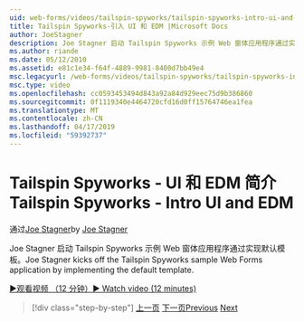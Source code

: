 ```yaml
---
uid: web-forms/videos/tailspin-spyworks/tailspin-spyworks-intro-ui-and-edm
title: Tailspin Spyworks-引入 UI 和 EDM |Microsoft Docs
author: JoeStagner
description: Joe Stagner 启动 Tailspin Spyworks 示例 Web 窗体应用程序通过实现默认模板。
ms.author: riande
ms.date: 05/12/2010
ms.assetid: e81c1e34-f64f-4889-9981-8400d7bb49e4
msc.legacyurl: /web-forms/videos/tailspin-spyworks/tailspin-spyworks-intro-ui-and-edm
msc.type: video
ms.openlocfilehash: cc0593453494d843a92a84d929eec75d9b386860
ms.sourcegitcommit: 0f1119340e4464720cfd16d0ff15764746ea1fea
ms.translationtype: MT
ms.contentlocale: zh-CN
ms.lasthandoff: 04/17/2019
ms.locfileid: "59392737"
---
```

# <a name="tailspin-spyworks---intro-ui-and-edm"></a><span data-ttu-id="c907b-103">Tailspin Spyworks - UI 和 EDM 简介</span><span class="sxs-lookup"><span data-stu-id="c907b-103">Tailspin Spyworks - Intro UI and EDM</span></span>

<span data-ttu-id="c907b-104">通过[Joe Stagner](https://github.com/JoeStagner)</span><span class="sxs-lookup"><span data-stu-id="c907b-104">by [Joe Stagner](https://github.com/JoeStagner)</span></span>

<span data-ttu-id="c907b-105">Joe Stagner 启动 Tailspin Spyworks 示例 Web 窗体应用程序通过实现默认模板。</span><span class="sxs-lookup"><span data-stu-id="c907b-105">Joe Stagner kicks off the Tailspin Spyworks sample Web Forms application by implementing the default template.</span></span>

[<span data-ttu-id="c907b-106">&#9654;观看视频 （12 分钟）</span><span class="sxs-lookup"><span data-stu-id="c907b-106">&#9654; Watch video (12 minutes)</span></span>](https://channel9.msdn.com/Blogs/ASP-NET-Site-Videos/tailspin-spyworks-intro-ui-and-edm)

> [!div class="step-by-step"]
> <span data-ttu-id="c907b-107">[上一页](tailspin-spyworks-implementing-and-using-the-also-purchased-control.md)
> [下一页](tailspin-spyworks-directory-organization.md)</span><span class="sxs-lookup"><span data-stu-id="c907b-107">[Previous](tailspin-spyworks-implementing-and-using-the-also-purchased-control.md)
[Next](tailspin-spyworks-directory-organization.md)</span></span>
